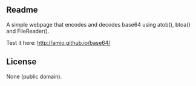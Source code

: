 Readme
------

A simple webpage that encodes and decodes base64 using atob(), btoa() and FileReader().

Test it here: http://amio.github.io/base64/

License
-------

None (public domain).